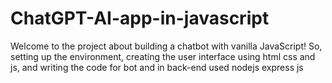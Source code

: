 # ChatGPT-AI-app-in-javascript
Welcome to the project about building a chatbot with vanilla JavaScript! So,  setting up the environment, creating the user interface using html css and js, and writing the code for  bot and in back-end used nodejs express js
